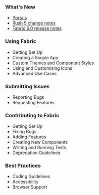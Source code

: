 ### What's New
* [Portals](Portals)
* [Rush 5 change notes](Rush-5-Change-Notes)
* [Fabric 6.0 release notes](Fabric-6-Release-Notes)

### Using Fabric
* Getting Set Up
* Creating a Simple App
* Custom Themes and Component Styles
* Using and Customizing Icons
* Advanced Use Cases

### Submitting Issues
* Reporting Bugs
* Requesting Features

### Contributing to Fabric
* Getting Set Up
* Fixing Bugs
* Adding Features
* Creating New Components
* Writing and Running Tests
* Deprecation Guidelines

### Best Practices
* Coding Guidelines
* Accessibility
* Browser Support